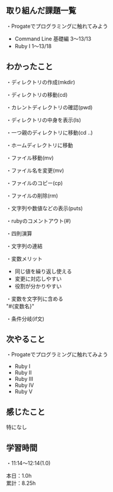 ## 取り組んだ課題一覧
・Progateでプログラミングに触れてみよう
- Command Line 基礎編 3〜13/13
- Ruby I 1〜13/18

## わかったこと　　
・ディレクトリの作成(mkdir)

・ディレクトリの移動(cd)

・カレントディレクトリの確認(pwd)

・ディレクトリの中身を表示(ls)

・一つ親のディレクトリに移動(cd ..)

・ホームディレクトリに移動

・ファイル移動(mv)

・ファイル名を変更(mv)

・ファイルのコピー(cp)

・ファイルの削除(rm)

・文字列や数値などの表示(puts)

・rubyのコメントアウト(#)

・四則演算

・文字列の連結

・変数メリット
- 同じ値を繰り返し使える
- 変更に対応しやすい
- 役割が分かりやすい

・変数を文字列に含める  
"#{変数名}"  

・条件分岐(if文)

## 次やること　　
・Progateでプログラミングに触れてみよう 
- Ruby I
- Ruby II
- Ruby III
- Ruby IV
- Ruby V

## 感じたこと
特になし

## 学習時間
・11:14〜12:14(1.0)  

本日：1.0h  
累計：8.25h


